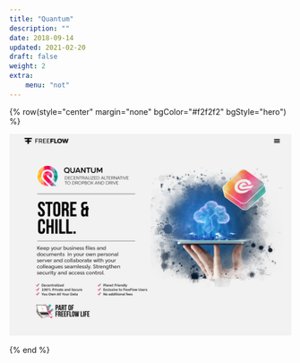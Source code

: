 ```yaml
---
title: "Quantum"
description: ""
date: 2018-09-14
updated: 2021-02-20
draft: false
weight: 2
extra:
    menu: "not"
---
```


{% row(style="center" margin="none" bgColor="#f2f2f2" bgStyle="hero") %}

![Quantum](Quantum.png#fill)

{% end %}